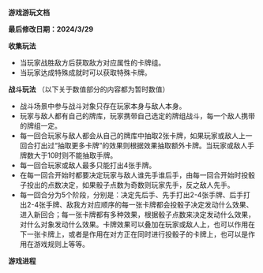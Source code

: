 ﻿**游戏游玩文档**

**最后修改日期：2024/3/29**

**收集玩法**

- 当玩家战胜敌方后获取敌方对应属性的卡牌组。
- 当玩家达成特殊成就时可以获取特殊卡牌。

**战斗玩法**
（以下关于数值部分的内容都为暂时数值）
- 战斗场景中参与战斗对象只存在玩家本身与敌人本身。
- 玩家与敌人都有自己的牌库，玩家携带自己选定的牌组战斗，每一个敌人携带的牌组一定。
- 每一回合玩家与敌人都会从自己的牌库中抽取2张卡牌，如果玩家或敌人上一回合打出过“抽取更多卡牌”的效果则根据效果抽取额外卡牌。当玩家或敌人手牌数大于10时则不能抽取手牌。
- 每一回合玩家或敌人最多只能打出4张手牌。
- 在每一回合开始时都要决定玩家与敌人谁先手谁后手，由每一回合开始时投骰子投出的点数决定，如果骰子点数为奇数则玩家先手，反之敌人先手。
- 每一回合分为5个阶段，分别是：决定先后手、先手打出2-4张手牌、后手打出2-4张手牌、敌我方对应顺序的每一张卡牌都会投骰子决定发动什么效果、进入新回合；每一张卡牌都有多种效果，根据骰子点数来决定发动什么效果，对什么对象发动什么效果。卡牌效果可以叠加在玩家或敌人上，也可以作用在下一张卡牌上，或者是作用在对方正在同时进行投骰子的卡牌上，也可以是作用在游戏规则上等等。

**游戏进程**